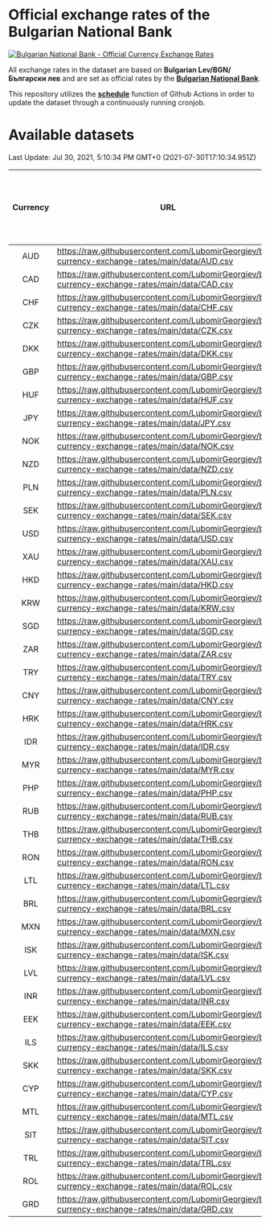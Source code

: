 # Official exchange rates of the Bulgarian National Bank

[![Bulgarian National Bank - Official Currency Exchange Rates](https://github.com/LubomirGeorgiev/bnb-currency-exchange-rates/actions/workflows/update-rates.yml/badge.svg?branch=main)](https://github.com/LubomirGeorgiev/bnb-currency-exchange-rates/actions/workflows/update-rates.yml)

All exchange rates in the dataset are based on **Bulgarian Lev/BGN/Български лев** and are set as official rates by the [**Bulgarian National Bank**](https://www.bnb.bg/Statistics/StExternalSector/StExchangeRates/StERForeignCurrencies/index.htm?toLang=_EN).

This repository utilizes the [**schedule**](https://docs.github.com/en/actions/reference/events-that-trigger-workflows) function of Github Actions in order to update the dataset through a continuously running cronjob.

# Available datasets

<!-- START LINKS (DO NOT EVER FU*ING DELETE THIS COMMENT FOR THE LOVE OF YOUR LIFE!!! IF YOU ARE CURIOS HOW IT WORKS, YOU CAN HAVE A LOOK AT ./src/updateReadme.ts) -->

Last Update: Jul 30, 2021, 5:10:34 PM GMT+0 (2021-07-30T17:10:34.951Z)

| Currency | URL                                                                                             | Number of records | Number of missing days that were filled in |
| :------: | ----------------------------------------------------------------------------------------------- | :---------------: | :----------------------------------------: |
|   AUD    | https://raw.githubusercontent.com/LubomirGeorgiev/bnb-currency-exchange-rates/main/data/AUD.csv |       7840        |                    2414                    |
|   CAD    | https://raw.githubusercontent.com/LubomirGeorgiev/bnb-currency-exchange-rates/main/data/CAD.csv |       7840        |                    2414                    |
|   CHF    | https://raw.githubusercontent.com/LubomirGeorgiev/bnb-currency-exchange-rates/main/data/CHF.csv |       7840        |                    2414                    |
|   CZK    | https://raw.githubusercontent.com/LubomirGeorgiev/bnb-currency-exchange-rates/main/data/CZK.csv |       7840        |                    2414                    |
|   DKK    | https://raw.githubusercontent.com/LubomirGeorgiev/bnb-currency-exchange-rates/main/data/DKK.csv |       7840        |                    2414                    |
|   GBP    | https://raw.githubusercontent.com/LubomirGeorgiev/bnb-currency-exchange-rates/main/data/GBP.csv |       7840        |                    2414                    |
|   HUF    | https://raw.githubusercontent.com/LubomirGeorgiev/bnb-currency-exchange-rates/main/data/HUF.csv |       7840        |                    2414                    |
|   JPY    | https://raw.githubusercontent.com/LubomirGeorgiev/bnb-currency-exchange-rates/main/data/JPY.csv |       7840        |                    2414                    |
|   NOK    | https://raw.githubusercontent.com/LubomirGeorgiev/bnb-currency-exchange-rates/main/data/NOK.csv |       7840        |                    2414                    |
|   NZD    | https://raw.githubusercontent.com/LubomirGeorgiev/bnb-currency-exchange-rates/main/data/NZD.csv |       7840        |                    2414                    |
|   PLN    | https://raw.githubusercontent.com/LubomirGeorgiev/bnb-currency-exchange-rates/main/data/PLN.csv |       7840        |                    2414                    |
|   SEK    | https://raw.githubusercontent.com/LubomirGeorgiev/bnb-currency-exchange-rates/main/data/SEK.csv |       7840        |                    2414                    |
|   USD    | https://raw.githubusercontent.com/LubomirGeorgiev/bnb-currency-exchange-rates/main/data/USD.csv |       7840        |                    2414                    |
|   XAU    | https://raw.githubusercontent.com/LubomirGeorgiev/bnb-currency-exchange-rates/main/data/XAU.csv |       7839        |                    2415                    |
|   HKD    | https://raw.githubusercontent.com/LubomirGeorgiev/bnb-currency-exchange-rates/main/data/HKD.csv |       7538        |                    2323                    |
|   KRW    | https://raw.githubusercontent.com/LubomirGeorgiev/bnb-currency-exchange-rates/main/data/KRW.csv |       7538        |                    2323                    |
|   SGD    | https://raw.githubusercontent.com/LubomirGeorgiev/bnb-currency-exchange-rates/main/data/SGD.csv |       7538        |                    2323                    |
|   ZAR    | https://raw.githubusercontent.com/LubomirGeorgiev/bnb-currency-exchange-rates/main/data/ZAR.csv |       7538        |                    2323                    |
|   TRY    | https://raw.githubusercontent.com/LubomirGeorgiev/bnb-currency-exchange-rates/main/data/TRY.csv |       6028        |                    1861                    |
|   CNY    | https://raw.githubusercontent.com/LubomirGeorgiev/bnb-currency-exchange-rates/main/data/CNY.csv |       5908        |                    1825                    |
|   HRK    | https://raw.githubusercontent.com/LubomirGeorgiev/bnb-currency-exchange-rates/main/data/HRK.csv |       5908        |                    1825                    |
|   IDR    | https://raw.githubusercontent.com/LubomirGeorgiev/bnb-currency-exchange-rates/main/data/IDR.csv |       5908        |                    1825                    |
|   MYR    | https://raw.githubusercontent.com/LubomirGeorgiev/bnb-currency-exchange-rates/main/data/MYR.csv |       5908        |                    1825                    |
|   PHP    | https://raw.githubusercontent.com/LubomirGeorgiev/bnb-currency-exchange-rates/main/data/PHP.csv |       5908        |                    1825                    |
|   RUB    | https://raw.githubusercontent.com/LubomirGeorgiev/bnb-currency-exchange-rates/main/data/RUB.csv |       5908        |                    1825                    |
|   THB    | https://raw.githubusercontent.com/LubomirGeorgiev/bnb-currency-exchange-rates/main/data/THB.csv |       5908        |                    1825                    |
|   RON    | https://raw.githubusercontent.com/LubomirGeorgiev/bnb-currency-exchange-rates/main/data/RON.csv |       5849        |                    1807                    |
|   LTL    | https://raw.githubusercontent.com/LubomirGeorgiev/bnb-currency-exchange-rates/main/data/LTL.csv |       5147        |                    1576                    |
|   BRL    | https://raw.githubusercontent.com/LubomirGeorgiev/bnb-currency-exchange-rates/main/data/BRL.csv |       4938        |                    1528                    |
|   MXN    | https://raw.githubusercontent.com/LubomirGeorgiev/bnb-currency-exchange-rates/main/data/MXN.csv |       4938        |                    1528                    |
|   ISK    | https://raw.githubusercontent.com/LubomirGeorgiev/bnb-currency-exchange-rates/main/data/ISK.csv |       4841        |                    1493                    |
|   LVL    | https://raw.githubusercontent.com/LubomirGeorgiev/bnb-currency-exchange-rates/main/data/LVL.csv |       4782        |                    1462                    |
|   INR    | https://raw.githubusercontent.com/LubomirGeorgiev/bnb-currency-exchange-rates/main/data/INR.csv |       4571        |                    1414                    |
|   EEK    | https://raw.githubusercontent.com/LubomirGeorgiev/bnb-currency-exchange-rates/main/data/EEK.csv |       3992        |                    1218                    |
|   ILS    | https://raw.githubusercontent.com/LubomirGeorgiev/bnb-currency-exchange-rates/main/data/ILS.csv |       3845        |                    1193                    |
|   SKK    | https://raw.githubusercontent.com/LubomirGeorgiev/bnb-currency-exchange-rates/main/data/SKK.csv |       2962        |                    904                     |
|   CYP    | https://raw.githubusercontent.com/LubomirGeorgiev/bnb-currency-exchange-rates/main/data/CYP.csv |       2898        |                    882                     |
|   MTL    | https://raw.githubusercontent.com/LubomirGeorgiev/bnb-currency-exchange-rates/main/data/MTL.csv |       2596        |                    791                     |
|   SIT    | https://raw.githubusercontent.com/LubomirGeorgiev/bnb-currency-exchange-rates/main/data/SIT.csv |       2534        |                    770                     |
|   TRL    | https://raw.githubusercontent.com/LubomirGeorgiev/bnb-currency-exchange-rates/main/data/TRL.csv |       1810        |                    551                     |
|   ROL    | https://raw.githubusercontent.com/LubomirGeorgiev/bnb-currency-exchange-rates/main/data/ROL.csv |       1689        |                    516                     |
|   GRD    | https://raw.githubusercontent.com/LubomirGeorgiev/bnb-currency-exchange-rates/main/data/GRD.csv |        361        |                    109                     |

<!-- END LINKS (DO NOT EVER FU*ING DELETE THIS COMMENT FOR THE LOVE OF YOUR LIFE!!! IF YOU ARE CURIOS HOW IT WORKS, YOU CAN HAVE A LOOK AT ./src/updateReadme.ts) -->
